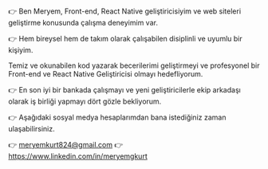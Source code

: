 👉 Ben Meryem, Front-end, React Native geliştiricisiyim ve web siteleri geliştirme konusunda çalışma deneyimim var.

👉 Hem bireysel hem de takım olarak çalışabilen disiplinli ve uyumlu bir kişiyim.

Temiz ve okunabilen kod yazarak becerilerimi geliştirmeyi ve profesyonel bir Front-end ve React Native Geliştiricisi olmayı hedefliyorum.

👉 En son iyi bir bankada çalışmayı ve yeni geliştiricilerle ekip arkadaşı olarak iş birliği yapmayı dört gözle bekliyorum.

👉 Aşağıdaki sosyal medya hesaplarımdan bana istediğiniz zaman ulaşabilirsiniz.

👉 meryemkurt824@gmail.com 👉 https://www.linkedin.com/in/meryemgkurt
